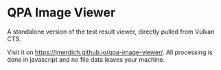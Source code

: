 # QPA Image Viewer

A standalone version of the test result viewer, directly pulled from Vulkan CTS.

Visit it on <https://jmerdich.github.io/qpa-image-viewer/>. All processing is done in javascript and no file data leaves your machine.

